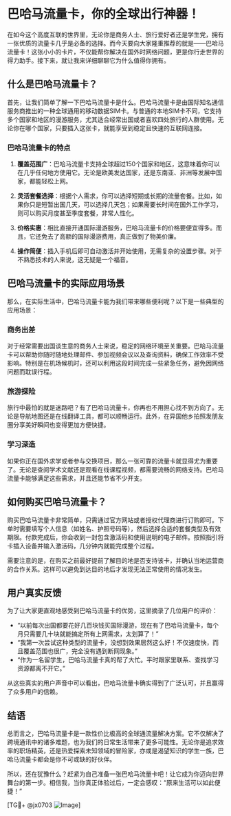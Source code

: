 # 巴哈马流量卡，你的全球出行神器！

在如今这个高度互联的世界里，无论你是商务人士、旅行爱好者还是学生党，拥有一张优质的流量卡几乎是必备的选择。而今天要向大家隆重推荐的就是——巴哈马流量卡！这张小小的卡片，不仅能帮你解决在国外时网络问题，更是你行走世界的得力助手。接下来，就让我来详细聊聊它为什么值得你拥有。

## 什么是巴哈马流量卡？

首先，让我们简单了解一下巴哈马流量卡是什么。巴哈马流量卡是由国际知名通信服务商推出的一种全球通用的移动数据SIM卡。与普通的本地SIM卡不同，它支持多个国家和地区的漫游服务，尤其适合经常出国或者喜欢四处旅行的人群使用。无论你在哪个国家，只要插入这张卡，就能享受到稳定且快速的互联网连接。

### 巴哈马流量卡的特点

1. **覆盖范围广**：巴哈马流量卡支持全球超过150个国家和地区，这意味着你可以在几乎任何地方使用它。无论是欧美发达国家，还是东南亚、非洲等发展中国家，都能轻松上网。
   
2. **灵活套餐选择**：根据个人需求，你可以选择短期或长期的流量套餐。比如，如果你只是短暂出国几天，可以选择几天包；如果需要长时间在国外工作学习，则可以购买月度甚至季度套餐，非常人性化。

3. **价格实惠**：相比直接开通国际漫游服务，巴哈马流量卡的价格要便宜得多。而且，它还免去了高额的国际漫游费用，真正做到了物美价廉。

4. **操作简便**：插入手机后即可自动激活并开始使用，无需复杂的设置步骤。对于不熟悉技术的人来说，这无疑是一个福音。

## 巴哈马流量卡的实际应用场景

那么，在实际生活中，巴哈马流量卡能为我们带来哪些便利呢？以下是一些典型的应用场景：

### 商务出差

对于经常需要出国谈生意的商务人士来说，稳定的网络环境至关重要。巴哈马流量卡可以帮助你随时随地处理邮件、参加视频会议以及查询资料，确保工作效率不受影响。特别是在机场候机时，还可以利用这段时间完成一些紧急任务，避免因网络问题而耽误行程。

### 旅游探险

旅行中最怕的就是迷路吧？有了巴哈马流量卡，你再也不用担心找不到方向了。无论是导航地图还是在线翻译工具，都可以顺畅运行。此外，在异国他乡拍照发朋友圈分享美好瞬间也变得更加方便快捷。

### 学习深造

如果你正在国外求学或者参与交换项目，那么一张可靠的流量卡就显得尤为重要了。无论是查阅学术文献还是观看在线课程视频，都需要流畅的网络支持。巴哈马流量卡能够满足这些需求，并且还能节省不少开支。

## 如何购买巴哈马流量卡？

购买巴哈马流量卡非常简单，只需通过官方网站或者授权代理商进行订购即可。下单时需要填写个人信息（如姓名、护照号码等），然后选择合适的套餐类型及有效期限。付款完成后，你会收到一封包含激活码和使用说明的电子邮件。按照指引将卡插入设备并输入激活码，几分钟内就能完成整个过程。

需要注意的是，在购买之前最好提前了解目的地是否支持该卡，并确认当地运营商的合作关系。这样可以避免到达目的地后才发现无法正常使用的情况发生。

## 用户真实反馈

为了让大家更直观地感受到巴哈马流量卡的优势，这里摘录了几位用户的评价：

- “以前每次出国都要花好几百块钱买国际漫游，现在有了巴哈马流量卡，每个月只需要几十块就能搞定所有上网需求，太划算了！”
- “我第一次尝试这种类型的流量卡，没想到效果居然这么好！不仅速度快，而且覆盖范围也很广，完全没有遇到断网现象。”
- “作为一名留学生，巴哈马流量卡真的帮了大忙。平时跟家里联系、查找学习资源都离不开它。”

从这些真实的用户声音中可以看出，巴哈马流量卡确实得到了广泛认可，并且赢得了众多用户的信赖。

## 结语

总而言之，巴哈马流量卡是一款性价比极高的全球通流量解决方案。它不仅解决了跨境通讯中的诸多难题，也为我们的日常生活带来了更多可能性。无论你是追求效率的职场精英，还是热爱探索未知领域的冒险家，亦或是渴望知识的学生一族，巴哈马流量卡都会是你不可或缺的好伙伴。

所以，还在犹豫什么？赶紧为自己准备一张巴哈马流量卡吧！让它成为你迈向世界舞台的第一步。相信我，当你真正体验过后，一定会感叹：“原来生活可以如此便捷！”

[TG💪+ @jx0703 ![Image](https://github.com/user-attachments/assets/dbca1d08-cadb-493c-b0ec-ad6f7a83f270)]
